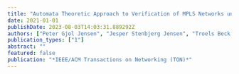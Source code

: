 ```yaml
---
title: "Automata Theoretic Approach to Verification of MPLS Networks under Link Failures"
date: 2021-01-01
publishDate: 2023-08-03T14:03:31.889292Z
authors: ["Peter Gjol Jensen", "Jesper Stenbjerg Jensen", "Troels Beck Krogh", "Jonas Sand Madsen", "Stefan Schmid", "Jiri Srba", "Marc Tom Thorgersen", "Ingo van Duijn"]
publication_types: ["1"]
abstract: ""
featured: false
publication: "*IEEE/ACM Transactions on Networking (TON)*"
---
```


